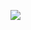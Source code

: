 ![](https://github-readme-stats.vercel.app/api?username=rrrrind&count_private=true&show_icons=true&theme=shades-of-purple)

